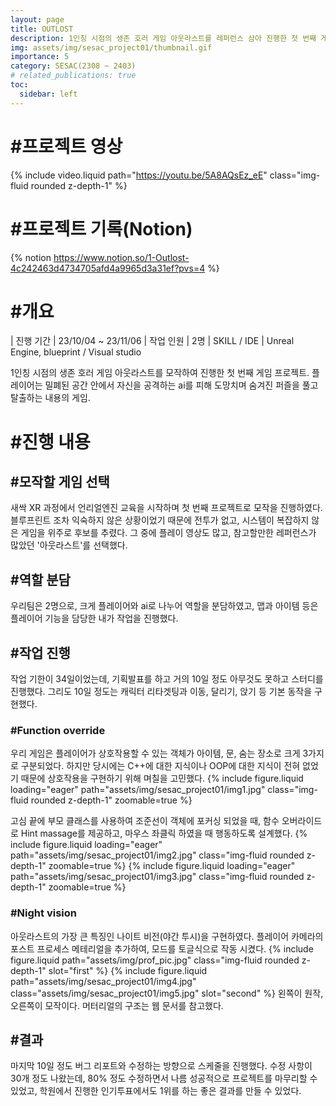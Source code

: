 ```yaml
---
layout: page
title: OUTLOST
description: 1인칭 시점의 생존 호러 게임 아웃라스트를 레퍼런스 삼아 진행한 첫 번째 게임 프로젝트
img: assets/img/sesac_project01/thumbnail.gif
importance: 5
category: SESAC(2308 ~ 2403)
# related_publications: true
toc:
  sidebar: left
---
```


# #프로젝트 영상
{% include video.liquid path="https://youtu.be/5A8AQsEz_eE" class="img-fluid rounded z-depth-1" %}

# #프로젝트 기록(Notion)
{% notion https://www.notion.so/1-Outlost-4c242463d4734705afd4a9965d3a31ef?pvs=4 %}

# #개요

| 진행 기간         | 23/10/04 ~ 23/11/06
| 작업 인원         | 2명
| SKILL / IDE      | Unreal Engine, blueprint / Visual studio

1인칭 시점의 생존 호러 게임 아웃라스트를 모작하여 진행한 첫 번째 게임 프로젝트.
플레이어는 밀폐된 공간 안에서 자신을 공격하는 ai를 피해 도망치며 숨겨진 퍼즐을 풀고 탈출하는 내용의 게임.

# #진행 내용
## #모작할 게임 선택
새싹 XR 과정에서 언리얼엔진 교육을 시작하며 첫 번째 프로젝트로 모작을 진행하였다. 블루프린트 조차 익숙하지 않은 상황이었기 때문에 전투가 없고, 시스템이 복잡하지 않은 게임을 위주로 후보를 추렸다. 그 중에 플레이 영상도 많고, 참고할만한 레퍼런스가 많았던 '아웃라스트'를 선택했다.

## #역할 분담
우리팀은 2명으로, 크게 플레이어와 ai로 나누어 역할을 분담하였고, 맵과 아이템 등은 플레이어 기능을 담당한 내가 작업을 진행했다.

## #작업 진행
작업 기한이 34일이었는데, 기획발표를 하고 거의 10일 정도 아무것도 못하고 스터디를 진행했다. 그리도 10일 정도는 캐릭터 리타겟팅과 이동, 달리기, 앉기 등 기본 동작을 구현했다.

### #Function override
우리 게임은 플레이어가 상호작용할 수 있는 객체가 아이템, 문, 숨는 장소로 크게 3가지로 구분되었다. 하지만 당시에는 C++에 대한 지식이나 OOP에 대한 지식이 전혀 없었기 때문에 상호작용을 구현하기 위해 며칠을 고민했다.
{% include figure.liquid loading="eager" path="assets/img/sesac_project01/img1.jpg" class="img-fluid rounded z-depth-1" zoomable=true %}

고심 끝에 부모 클래스를 사용하여 조준선이 객체에 포커싱 되었을 때, 함수 오버라이드로 Hint massage를 제공하고, 마우스 좌클릭 하였을 때 행동하도록 설계했다.
{% include figure.liquid loading="eager" path="assets/img/sesac_project01/img2.jpg" class="img-fluid rounded z-depth-1" zoomable=true %}
{% include figure.liquid loading="eager" path="assets/img/sesac_project01/img3.jpg" class="img-fluid rounded z-depth-1" zoomable=true %}

### #Night vision
아웃라스트의 가장 큰 특징인 나이트 비전(야간 투시)을 구현하였다. 플레이어 카메라의 포스트 프로세스 메테리얼을 추가하여, 모드를 토글식으로 작동 시켰다.
{% include figure.liquid path="assets/img/prof_pic.jpg" class="img-fluid rounded z-depth-1" slot="first" %} {% include figure.liquid path="assets/img/sesac_project01/img4.jpg" class="assets/img/sesac_project01/img5.jpg" slot="second" %}
왼쪽이 원작, 오른쪽이 모작이다. 머터리얼의 구조는 웹 문서를 참고했다.

## #결과
마지막 10일 정도 버그 리포트와 수정하는 방향으로 스케줄을 진행했다. 수정 사항이 30개 정도 나왔는데, 80% 정도 수정하면서 나름 성공적으로 프로젝트를 마무리할 수 있었고, 학원에서 진행한 인기투표에서도 1위를 하는 좋은 결과를 만들 수 있었다.
